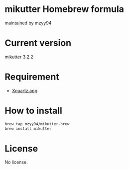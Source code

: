 # mikutter Homebrew formula

maintained by mzyy94

# Current version
mikutter 3.2.2

# Requirement

- [Xquartz.app](https://xquartz.macosforge.org)

# How to install

```sh
brew tap mzyy94/mikutter-brew
brew install mikutter
```

# License
No license.
